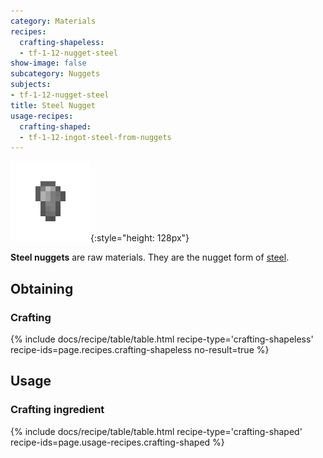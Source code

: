 ```yaml
---
category: Materials
recipes:
  crafting-shapeless:
  - tf-1-12-nugget-steel
show-image: false
subcategory: Nuggets
subjects:
- tf-1-12-nugget-steel
title: Steel Nugget
usage-recipes:
  crafting-shaped:
  - tf-1-12-ingot-steel-from-nuggets
---
```


![Steel nugget](/assets/images/docs/1.12/thermal-foundation/nugget-steel.png){:style="height: 128px"}


**Steel nuggets** are raw materials. They are the nugget form of
[steel](../steel-ingot/).


Obtaining
---------

### Crafting
{% include docs/recipe/table/table.html recipe-type='crafting-shapeless' recipe-ids=page.recipes.crafting-shapeless no-result=true %}


Usage
-----

### Crafting ingredient
{% include docs/recipe/table/table.html recipe-type='crafting-shaped' recipe-ids=page.usage-recipes.crafting-shaped %}
